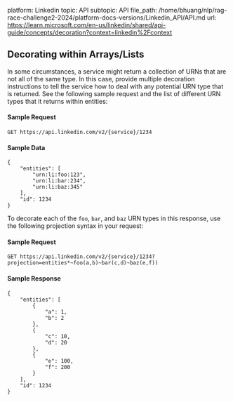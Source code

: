platform: Linkedin
topic: API
subtopic: API
file_path: /home/bhuang/nlp/rag-race-challenge2-2024/platform-docs-versions/Linkedin_API/API.md
url: https://learn.microsoft.com/en-us/linkedin/shared/api-guide/concepts/decoration?context=linkedin%2Fcontext


## Decorating within Arrays/Lists

In some circumstances, a service might return a collection of URNs that are not all of the same type. In this case, provide multiple decoration instructions to tell the service how to deal with any potential URN type that is returned. See the following sample request and the list of different URN types that it returns within entities:

#### Sample Request

    GET https://api.linkedin.com/v2/{service}/1234
    

#### Sample Data

    {
        "entities": [
            "urn:li:foo:123",
            "urn:li:bar:234",
            "urn:li:baz:345"
        ],
        "id": 1234
    }
    

To decorate each of the `foo`, `bar`, and `baz` URN types in this response, use the following projection syntax in your request:

#### Sample Request

    GET https://api.linkedin.com/v2/{service}/1234?projection=entities*~foo(a,b)~bar(c,d)~baz(e,f))
    

#### Sample Response

    {
        "entities": [
            {
                "a": 1,
                "b": 2
            },
            {
                "c": 10,
                "d": 20
            },
            {
                "e": 100,
                "f": 200
            }
        ],
        "id": 1234
    }